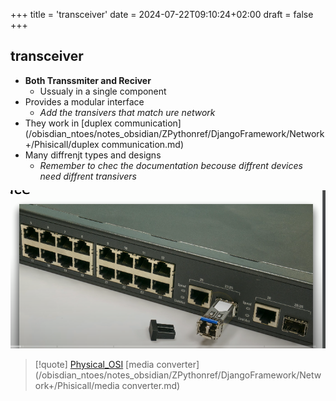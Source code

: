 +++
title = 'transceiver'
date = 2024-07-22T09:10:24+02:00
draft = false
+++

## transceiver
- **Both Transsmiter and Reciver**
	- Ussualy in a single component
- Provides a modular interface 
	- *Add the transivers that match ure network*
- They work in [duplex communication](/obisdian_ntoes/notes_obsidian/ZPythonref/DjangoFramework/Network+/Phisicall/duplex communication.md)
- Many diffrenjt types and designs 
	-  *Remember to chec the documentation becouse diffrent devices need diffrent transivers*

![Transciver_visual.png](/static/Transciver_visual.png)

>[!quote] [Physical_OSI](/obisdian_ntoes/notes_obsidian/ZPythonref/DjangoFramework/Network+/Ref_OSI/Physical_OSI.md) [media converter](/obisdian_ntoes/notes_obsidian/ZPythonref/DjangoFramework/Network+/Phisicall/media converter.md)